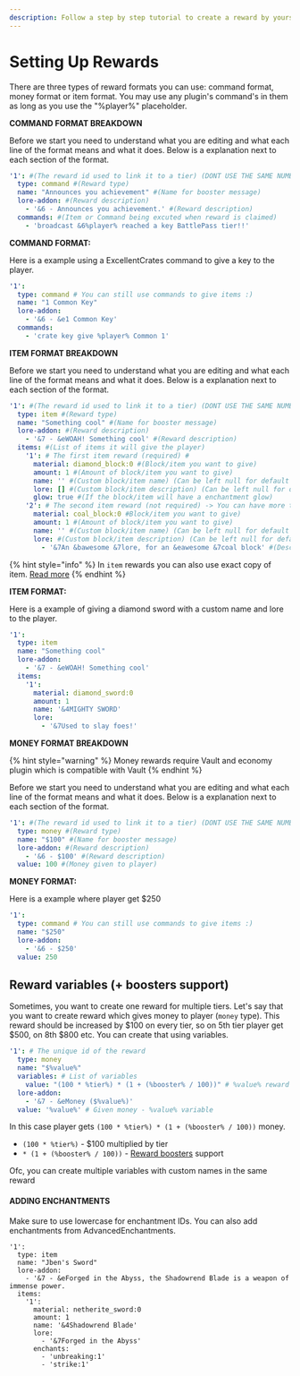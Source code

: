 ```yaml
---
description: Follow a step by step tutorial to create a reward by yourself.
---
```


# Setting Up Rewards

There are three types of reward formats you can use: command format, money format or item format. You may use any plugin's command's in them as long as you use the "%player%" placeholder.

**COMMAND FORMAT BREAKDOWN**

Before we start you need to understand what you are editing and what each line of the format means and what it does. Below is a explanation next to each section of the format.

```yaml
'1': #(The reward id used to link it to a tier) (DONT USE THE SAME NUMBER TWICE)
  type: command #(Reward type)
  name: "Announces you achievement" #(Name for booster message)
  lore-addon: #(Reward description)
    - '&6 - Announces you achievement.' #(Reward description)
  commands: #(Item or Command being excuted when reward is claimed)
    - 'broadcast &6%player% reached a key BattlePass tier!!' 
```

**COMMAND FORMAT:**

Here is a example using a ExcellentCrates command to give a key to the player.

```yaml
'1':
  type: command # You can still use commands to give items :)
  name: "1 Common Key" 
  lore-addon:
    - '&6 - &e1 Common Key'
  commands:
    - 'crate key give %player% Common 1'
```

**ITEM FORMAT BREAKDOWN**

Before we start you need to understand what you are editing and what each line of the format means and what it does. Below is a explanation next to each section of the format.

```yaml
'1': #(The reward id used to link it to a tier) (DONT USE THE SAME NUMBER TWICE)
  type: item #(Reward type)
  name: "Something cool" #(Name for booster message)
  lore-addon: #(Reward description)
    - '&7 - &eWOAH! Something cool' #(Reward description)
  items: #(List of items it will give the player)
    '1': # The first item reward (required) #
      material: diamond_block:0 #(Block/item you want to give)
      amount: 1 #(Amount of block/item you want to give)
      name: '' #(Custom block/item name) (Can be left null for default name) 
      lore: [] #(Custom block/item description) (Can be left null for default name) 
      glow: true #(If the block/item will have a enchantment glow)
    '2': # The second item reward (not required) -> You can have more than two.
      material: coal_block:0 #Block/item you want to give)
      amount: 1 #(Amount of block/item you want to give)
      name: '' #(Custom block/item name) (Can be left null for default name) 
      lore: #(Custom block/item description) (Can be left null for default name) 
        - '&7An &bawesome &7lore, for an &eawesome &7coal block' #(Description)
```

{% hint style="info" %}
In `item` rewards you can also use exact copy of item. [Read more](../general/custom-item-types.md)
{% endhint %}

**ITEM FORMAT:**

Here is a example of giving a diamond sword with a custom name and lore to the player.

```yaml
'1':
  type: item
  name: "Something cool"
  lore-addon:
    - '&7 - &eWOAH! Something cool'
  items:
    '1':
      material: diamond_sword:0
      amount: 1
      name: '&4MIGHTY SWORD'
      lore:
        - '&7Used to slay foes!' 
```

**MONEY FORMAT BREAKDOWN**

{% hint style="warning" %}
Money rewards require Vault and economy plugin which is compatible with Vault
{% endhint %}

Before we start you need to understand what you are editing and what each line of the format means and what it does. Below is a explanation next to each section of the format.

```yaml
'1': #(The reward id used to link it to a tier) (DONT USE THE SAME NUMBER TWICE)
  type: money #(Reward type)
  name: "$100" #(Name for booster message)
  lore-addon: #(Reward description)
    - '&6 - $100' #(Reward description)
  value: 100 #(Money given to player)
```

**MONEY FORMAT:**

Here is a example where player get $250

```yaml
'1':
  type: command # You can still use commands to give items :)
  name: "$250"
  lore-addon:
    - '&6 - $250'
  value: 250
```

## Reward variables (+ boosters support)

Sometimes, you want to create one reward for multiple tiers. Let's say that you want to create reward which gives money to player (`money` type). This reward should be increased by $100 on every tier, so on 5th tier player get $500, on 8th $800 etc. You can create that using variables.

```yaml
'1': # The unique id of the reward
  type: money 
  name: "$%value%"
  variables: # List of variables
    value: "(100 * %tier%) * (1 + (%booster% / 100))" # %value% reward
  lore-addon:
    - '&7 - &eMoney ($%value%)'
  value: '%value%' # Given money - %value% variable
```

In this case player gets `(100 * %tier%) * (1 + (%booster% / 100))` money.

* `(100 * %tier%)` - $100 multiplied by tier
* `* (1 + (%booster% / 100))` - [Reward boosters](../features/boosters.md) support

Ofc, you can create multiple variables with custom names in the same reward

#### ADDING ENCHANTMENTS

Make sure to use lowercase for enchantment IDs. You can also add enchantments from AdvancedEnchantments.

```
'1':
  type: item
  name: "Jben's Sword"
  lore-addon:
    - '&7 - &eForged in the Abyss, the Shadowrend Blade is a weapon of immense power.
  items:
    '1':
      material: netherite_sword:0
      amount: 1
      name: '&4Shadowrend Blade'
      lore:
        - '&7Forged in the Abyss'
      enchants:
        - 'unbreaking:1'
        - 'strike:1'
```
